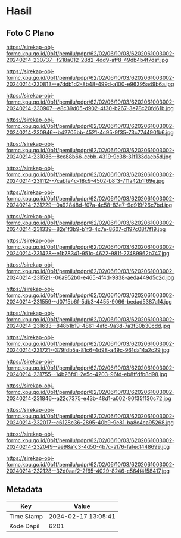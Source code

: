 # Hasil

## Foto C Plano

https://sirekap-obj-formc.kpu.go.id/0b1f/pemilu/pdpr/62/02/06/10/03/6202061003002-20240214-230737--f218a012-28d2-4dd9-aff8-49db4b4f7daf.jpg

https://sirekap-obj-formc.kpu.go.id/0b1f/pemilu/pdpr/62/02/06/10/03/6202061003002-20240214-230813--e7ddb1d2-8b48-499d-a100-e96395a49b6a.jpg

https://sirekap-obj-formc.kpu.go.id/0b1f/pemilu/pdpr/62/02/06/10/03/6202061003002-20240214-230907--e8c39d05-d902-4f30-b267-3e78c20fd61b.jpg

https://sirekap-obj-formc.kpu.go.id/0b1f/pemilu/pdpr/62/02/06/10/03/6202061003002-20240214-230946--b42705bb-4521-4c95-9f35-73c774490fb6.jpg

https://sirekap-obj-formc.kpu.go.id/0b1f/pemilu/pdpr/62/02/06/10/03/6202061003002-20240214-231036--8ce88b66-ccbb-4319-9c38-31f133daeb5d.jpg

https://sirekap-obj-formc.kpu.go.id/0b1f/pemilu/pdpr/62/02/06/10/03/6202061003002-20240214-231112--7cabfe4c-18c9-4502-b8f3-7f1a42b1f69e.jpg

https://sirekap-obj-formc.kpu.go.id/0b1f/pemilu/pdpr/62/02/06/10/03/6202061003002-20240214-231229--0a92848d-f07a-4c58-83e7-9d919f26c7bd.jpg

https://sirekap-obj-formc.kpu.go.id/0b1f/pemilu/pdpr/62/02/06/10/03/6202061003002-20240214-231339--82e1f3b9-b1f3-4c7e-8607-d197c08f7f19.jpg

https://sirekap-obj-formc.kpu.go.id/0b1f/pemilu/pdpr/62/02/06/10/03/6202061003002-20240214-231428--e1b78341-951c-4622-981f-27489962b747.jpg

https://sirekap-obj-formc.kpu.go.id/0b1f/pemilu/pdpr/62/02/06/10/03/6202061003002-20240214-231521--06a952b0-e465-4f4d-9838-aeda449d5c2d.jpg

https://sirekap-obj-formc.kpu.go.id/0b1f/pemilu/pdpr/62/02/06/10/03/6202061003002-20240214-231559--d0715b6f-5db3-4455-9066-bedad5387a14.jpg

https://sirekap-obj-formc.kpu.go.id/0b1f/pemilu/pdpr/62/02/06/10/03/6202061003002-20240214-231633--848b1b19-4861-4afc-9a3d-7a3f30b30cdd.jpg

https://sirekap-obj-formc.kpu.go.id/0b1f/pemilu/pdpr/62/02/06/10/03/6202061003002-20240214-231721--379fdb5a-81c6-4d98-a49c-961da14a2c29.jpg

https://sirekap-obj-formc.kpu.go.id/0b1f/pemilu/pdpr/62/02/06/10/03/6202061003002-20240214-231755--14b26fd1-2e5c-4203-96fd-eb8ffdfb8d98.jpg

https://sirekap-obj-formc.kpu.go.id/0b1f/pemilu/pdpr/62/02/06/10/03/6202061003002-20240214-231846--a22c7375-e43b-48d1-a002-90f35f130c72.jpg

https://sirekap-obj-formc.kpu.go.id/0b1f/pemilu/pdpr/62/02/06/10/03/6202061003002-20240214-232017--c6128c36-2895-40b9-9e81-ba8c4ca95268.jpg

https://sirekap-obj-formc.kpu.go.id/0b1f/pemilu/pdpr/62/02/06/10/03/6202061003002-20240214-232049--ae98a1c3-4d50-4b7c-a176-fa1ecf448699.jpg

https://sirekap-obj-formc.kpu.go.id/0b1f/pemilu/pdpr/62/02/06/10/03/6202061003002-20240214-232128--32d0aaf2-2f65-4029-8246-c564f4f58417.jpg


## Metadata

| Key        | Value               |
| ---------- | ------------------- |
| Time Stamp | 2024-02-17 13:05:41 |
| Kode Dapil | 6201                |



